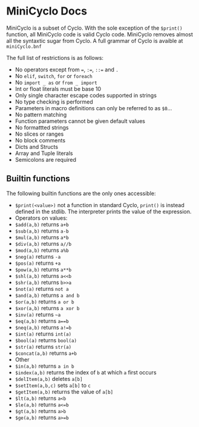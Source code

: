 # MiniCyclo Docs

MiniCyclo is a subset of Cyclo. With the sole exception of the `$print()` function, all MiniCyclo code is valid Cyclo code. MiniCyclo removes almost all the syntaxtic sugar from Cyclo. A full grammar of Cyclo is avaible at `miniCyclo.bnf`

The full list of restrictions is as follows:

- No operators except from `=`, `:=`, `::=` and `.`
- No `elif`, `switch`, `for` or `foreach`
- No `import _ as` or `from _ import`
- Int or float literals must be base 10
- Only single character escape codes supported in strings
- No type checking is performed
- Parameters in macro definitions can only be referred to as `$0`...
- No pattern matching
- Function parameters cannot be given default values
- No formattted strings
- No slices or ranges
- No block comments
- Dicts and Structs
- Array and Tuple literals
- Semicolons are required

## Builtin functions

The following builtin functions are the only ones accessible:

- `$print(<value>)` not a function in standard Cyclo, `print()` is instead defined in the stdlib. The interpreter prints the value of the expression.
- Operators on values:
- `$add(a,b)` returns `a+b`
- `$sub(a,b)` returns `a-b`
- `$mul(a,b)` returns `a*b`
- `$div(a,b)` returns `a//b`
- `$mod(a,b)` returns `a%b`
- `$neg(a)` returns `-a`
- `$pos(a)` returns `+a`
- `$pow(a,b)` returns `a**b`
- `$shl(a,b)` returns `a<<b`
- `$shr(a,b)` returns `b>>a`
- `$not(a)` returns `not a`
- `$and(a,b)` returns `a and b`
- `$or(a,b)` returns `a or b`
- `$xor(a,b)` returns `a xor b`
- `$inv(a)` returns `~a`
- `$eq(a,b)` returns `a==b`
- `$neq(a,b)` returns `a!=b`
- `$int(a)` returns `int(a)`
- `$bool(a)` returns `bool(a)`
- `$str(a)` returns `str(a)`
- `$concat(a,b)` returns `a+b`
- Other
- `$in(a,b)` returns `a in b`
- `$index(a,b)` returns the index of `b` at which `a` first occurs
- `$delItem(a,b)` deletes `a[b]`
- `$setItem(a,b,c)` sets `a[b]` to `c`
- `$getItem(a,b)` returns the value of `a[b]`
- `$lt(a,b)` returns `a<b`
- `$le(a,b)` returns `a<=b`
- `$gt(a,b)` returns `a>b`
- `$ge(a,b)` returns `a>=b`